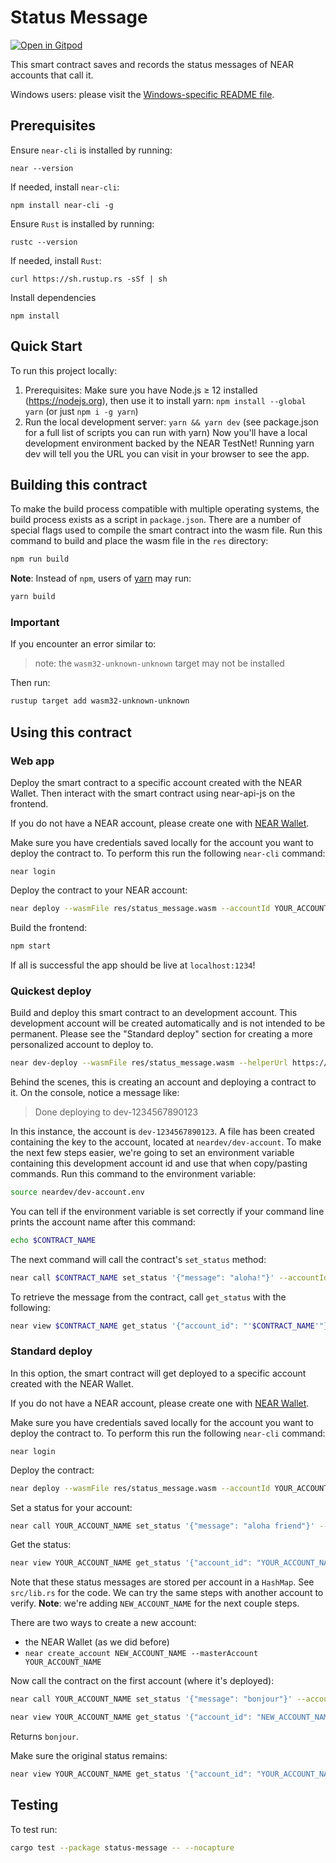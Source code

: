 Status Message
==============

[![Open in Gitpod](https://gitpod.io/button/open-in-gitpod.svg)](https://gitpod.io/#https://github.com/near-examples/rust-status-message)

<!-- MAGIC COMMENT: DO NOT DELETE! Everything above this line is hidden on NEAR Examples page -->

This smart contract saves and records the status messages of NEAR accounts that call it.

Windows users: please visit the [Windows-specific README file](README-Windows.md).

## Prerequisites
Ensure `near-cli` is installed by running:

```
near --version
```

If needed, install `near-cli`:

```
npm install near-cli -g
```

Ensure `Rust` is installed by running:

```
rustc --version
```

If needed, install `Rust`:

```
curl https://sh.rustup.rs -sSf | sh
```

Install dependencies

```
npm install
```

## Quick Start
To run this project locally:

1. Prerequisites: Make sure you have Node.js ≥ 12 installed (https://nodejs.org), then use it to install yarn: `npm install --global yarn` (or just `npm i -g yarn`)
2. Run the local development server: `yarn && yarn dev` (see package.json for a full list of scripts you can run with yarn)
Now you'll have a local development environment backed by the NEAR TestNet! Running yarn dev will tell you the URL you can visit in your browser to see the app.

## Building this contract
To make the build process compatible with multiple operating systems, the build process exists as a script in `package.json`.
There are a number of special flags used to compile the smart contract into the wasm file.
Run this command to build and place the wasm file in the `res` directory:
```bash
npm run build
```

**Note**: Instead of `npm`, users of [yarn](https://yarnpkg.com) may run:
```bash
yarn build
```

### Important
If you encounter an error similar to:
>note: the `wasm32-unknown-unknown` target may not be installed

Then run:

```bash
rustup target add wasm32-unknown-unknown
```

## Using this contract

### Web app

Deploy the smart contract to a specific account created with the NEAR Wallet. Then interact with the smart contract using near-api-js on the frontend.

If you do not have a NEAR account, please create one with [NEAR Wallet](https://wallet.testnet.near.org).

Make sure you have credentials saved locally for the account you want to deploy the contract to. To perform this run the following `near-cli` command:

```
near login
```

Deploy the contract to your NEAR account:

```bash
near deploy --wasmFile res/status_message.wasm --accountId YOUR_ACCOUNT_NAME
```

Build the frontend:

```bash
npm start
```

If all is successful the app should be live at `localhost:1234`!

### Quickest deploy
Build and deploy this smart contract to an development account. This development account will be created automatically and is not intended to be permanent. Please see the "Standard deploy" section for creating a more personalized account to deploy to.

```bash
near dev-deploy --wasmFile res/status_message.wasm --helperUrl https://near-contract-helper.onrender.com
```

Behind the scenes, this is creating an account and deploying a contract to it. On the console, notice a message like:

>Done deploying to dev-1234567890123

In this instance, the account is `dev-1234567890123`. A file has been created containing the key to the account, located at `neardev/dev-account`. To make the next few steps easier, we're going to set an environment variable containing this development account id and use that when copy/pasting commands.
Run this command to the environment variable:

```bash
source neardev/dev-account.env
```

You can tell if the environment variable is set correctly if your command line prints the account name after this command:
```bash
echo $CONTRACT_NAME
```

The next command will call the contract's `set_status` method:

```bash
near call $CONTRACT_NAME set_status '{"message": "aloha!"}' --accountId $CONTRACT_NAME
```

To retrieve the message from the contract, call `get_status` with the following:

```bash
near view $CONTRACT_NAME get_status '{"account_id": "'$CONTRACT_NAME'"}'
```

### Standard deploy
In this option, the smart contract will get deployed to a specific account created with the NEAR Wallet.

If you do not have a NEAR account, please create one with [NEAR Wallet](https://wallet.testnet.near.org).

Make sure you have credentials saved locally for the account you want to deploy the contract to. To perform this run the following `near-cli` command:

```
near login
```

Deploy the contract:

```bash
near deploy --wasmFile res/status_message.wasm --accountId YOUR_ACCOUNT_NAME
```

Set a status for your account:

```bash	
near call YOUR_ACCOUNT_NAME set_status '{"message": "aloha friend"}' --accountId YOUR_ACCOUNT_NAME
```

Get the status:

```bash
near view YOUR_ACCOUNT_NAME get_status '{"account_id": "YOUR_ACCOUNT_NAME"}'
```

Note that these status messages are stored per account in a `HashMap`. See `src/lib.rs` for the code. We can try the same steps with another account to verify.
**Note**: we're adding `NEW_ACCOUNT_NAME` for the next couple steps.

There are two ways to create a new account:
 - the NEAR Wallet (as we did before)
 - `near create_account NEW_ACCOUNT_NAME --masterAccount YOUR_ACCOUNT_NAME`

Now call the contract on the first account (where it's deployed):

```bash
near call YOUR_ACCOUNT_NAME set_status '{"message": "bonjour"}' --accountId NEW_ACCOUNT_NAME
```

```bash
near view YOUR_ACCOUNT_NAME get_status '{"account_id": "NEW_ACCOUNT_NAME"}'
```

Returns `bonjour`.

Make sure the original status remains:

```bash
near view YOUR_ACCOUNT_NAME get_status '{"account_id": "YOUR_ACCOUNT_NAME"}'
```

## Testing
To test run:
```bash
cargo test --package status-message -- --nocapture
```
